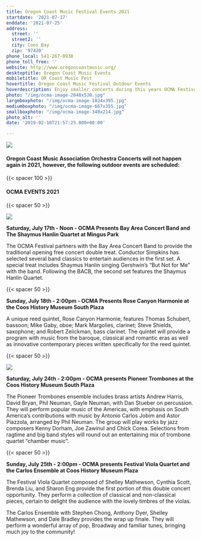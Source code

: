 ```yaml
---
title: Oregon Coast Music Festival Events 2021
startdate: '2021-07-17'
enddate: '2021-07-25'
address:
  street: ''
  street2: ''
  city: Coos Bay
  zip: '97420'
phone_local: 541-267-0938
phone_toll_free: ''
website: http://www.oregoncoastmusic.org/
desktoptitle: Oregon Coast Music Events
mobiletitle: OR Coast Music Fest
hovertitle: Oregon Coast Music Festival Outdoor Events
hoverdescription: Enjoy smaller concerts during this years OCMA Festival weeks.
photo: "/img/ocma-image-2048x530.jpg"
largeboxphoto: "/img/ocma-image-1024x395.jpg"
mediumboxphoto: "/img/ocma-image-667x355.jpg"
smallboxphoto: "/img/ocma-image-340x214.jpg"
photo_alt: ''
date: '2019-02-10T21:57:25.000+00:00'

---
```


![](/img/ocma-image.jpeg)

#### **Oregon Coast Music Association Orchestra Concerts will not happen again in 2021, however, the following outdoor events are scheduled:**

{{< spacer 100 >}}

#### **OCMA EVENTS 2021**

{{< spacer 50 >}}

![](/img/shaymus-cropped.jpg)

**Saturday, July 17th - Noon - OCMA Presents Bay Area Concert Band and The Shaymus Hanlin Quartet at Mingus Park**

The OCMA Festival partners with the Bay Area Concert Band to provide the traditional opening free concert double treat. Conductor Simpkins has selected several band classics to entertain audiences in the first set. A special treat includes Shaymus Hanlin singing Gershwin’s “But Not for Me” with the band. Following the BACB, the second set features the Shaymus Hanlin Quartet.

{{< spacer 50 >}}

**Sunday, July 18th - 2:00pm - OCMA Presents Rose Canyon Harmonie at the Coos History Museum South Plaza**

A unique reed quintet, Rose Canyon Harmonie, features Thomas Schubert, bassoon; Mike Gaby, oboe; Mark Margolies, clarinet; Steve Shields, saxophone; and Robert Zelickman, bass clarinet. The quintet will provide a program with music from the baroque, classical and romantic eras as well as innovative contemporary pieces written specifically for the reed quintet.

{{< spacer 50 >}}

![](/img/trombones-1.jpg)

**Saturday, July 24th - 2:00pm - OCMA presents Pioneer Trombones at the Coos History Museum South Plaza**

The Pioneer Trombones ensemble includes brass artists Andrew Harris, David Bryan, Phil Neuman, Gayle Neuman, with Dan Stueber on percussion. They will perform popular music of the Americas, with emphasis on South America’s contributions with music by Antonio Carlos Jobim and Astor Piazzola, arranged by Phil Neuman. The group will play works by jazz composers Kenny Dorham, Joe Zawinul and Chick Corea. Selections from ragtime and big band styles will round out an entertaining mix of trombone quartet “chamber music".

{{< spacer 50 >}}

**Sunday, July 25th - 2:00pm - OCMA presents Festival Viola Quartet and the Carlos Ensemble at Coos History Museum Plaza**

The Festival Viola Quartet composed of Shelley Mathewson, Cynthia Scott, Brenda Liu, and Sharon Eng provide the first portion of this double concert opportunity. They perform a collection of classical and non-classical pieces, certain to delight the audience with the lovely timbres of the violas.

The Carlos Ensemble with Stephen Chong, Anthony Dyer, Shelley Mathewson, and Dale Bradley provides the wrap up finale. They will perform a wonderful array of pop, Broadway and familiar tunes, bringing much joy to the community!